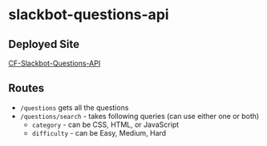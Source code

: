 # slackbot-questions-api

## Deployed Site

[CF-Slackbot-Questions-API](https://cf-slackbot-questions-api.herokuapp.com/)

## Routes

- `/questions` gets all the questions
- `/questions/search` - takes following queries (can use either one or both)
  - `category` - can be CSS, HTML, or JavaScript
  - `difficulty` - can be Easy, Medium, Hard
